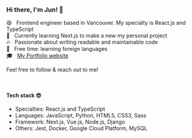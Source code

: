 ### Hi there, I'm Jun! 👋

😄 &nbsp; Frontend engineer based in Vancouver. My specialty is React.js and TypeScript  
🌱 &nbsp; Currently learning Next.js to make a new my personal project  
🔥 &nbsp; Passionate about writing readable and maintainable code     
🍵 &nbsp; Free time: learning foreign languages    
🎓 &nbsp; [My Portfolio website](https://junyamada.info/)  

Feel free to follow &amp; reach out to me!  
 

<br/>

#### Tech stack 😎 
- Specialties: React.js and TypeScript   
- Languages: JavaScript, Python, HTML5, CSS3, Sass  
- Framework: Next.js, Vue.js, Node.js, Django  
- Others: Jest, Docker, Google Cloud Platform, MySQL  


<!--
**eastend-street/eastend-street** is a ✨ _special_ ✨ repository because its `README.md` (this file) appears on your GitHub profile.

Here are some ideas to get you started:

- 🔭 I’m currently working on ...
- 🌱 I’m currently learning ...
- 👯 I’m looking to collaborate on ...
- 🤔 I’m looking for help with ...
- 💬 Ask me about ...
- 📫 How to reach me: ...
- 😄 Pronouns: ...
- ⚡ Fun fact: ...
-->

